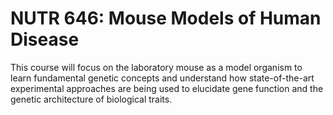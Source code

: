 # NUTR 646: Mouse Models of Human Disease

This course will focus on the laboratory mouse as a model organism to learn fundamental genetic concepts and understand how state-of-the-art experimental approaches are being used to elucidate gene function and the genetic architecture of biological traits.